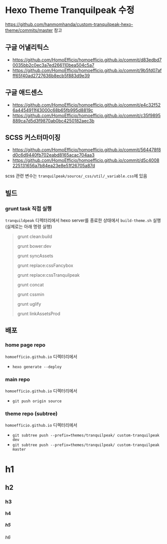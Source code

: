 # Hexo Theme Tranquilpeak 수정

https://github.com/hanmomhanda/custom-tranquilpeak-hexo-theme/commits/master 참고


## 구글 어낼리틱스

- https://github.com/HomoEfficio/homoefficio.github.io/commit/d83edbd70035bb2c0ec3a7ed266110bea504c5a7
- https://github.com/HomoEfficio/homoefficio.github.io/commit/9b5fd07afff65f40ad2727636b8ecb5f883d9e39


## 구글 애드센스

- https://github.com/HomoEfficio/homoefficio.github.io/commit/e4c32f526a4454911f43000c68b65fb995d8819c
- https://github.com/HomoEfficio/homoefficio.github.io/commit/c35f9895889ca7d5d3f9870ab0bc4250182aec3b


## SCSS 커스터마이징

- https://github.com/HomoEfficio/homoefficio.github.io/commit/564478f8d0c6d9440fb702eabd8165acac704aa3
- https://github.com/HomoEfficio/homoefficio.github.io/commit/d5c4008225131656a7b84ea23e8e51f26705a87d

scss 관련 변수는 `tranquilpeak/source/_css/util/_variable.css`에 있음

## 빌드

### grunt task 직접 실행

`tranquildpeak` 디렉터리에서 hexo server를 종료한 상태에서 `build-theme.sh` 실행 (실제로는 아래 명령 실행)

>grunt clean:build
>
>grunt bower:dev
>
>grunt syncAssets
>
>grunt replace:cssFancybox
>
>grunt replace:cssTranquilpeak
>
>grunt concat
>
>grunt cssmin
>
>grunt uglify
>
>grunt linkAssetsProd


## 배포

### home page repo

`homoefficio.github.io` 디렉터리에서 

- `hexo generate --deploy`

### main repo

`homoefficio.github.io` 디렉터리에서 

- `git push origin source`

### theme repo (subtree)

`homoefficio.github.io` 디렉터리에서 

- `git subtree push --prefix=themes/tranquilpeak/ custom-tranquilpeak dev`
- `git subtree push --prefix=themes/tranquilpeak/ custom-tranquilpeak master`

# h1
## h2
### h3
#### h4
##### h5
###### h6
